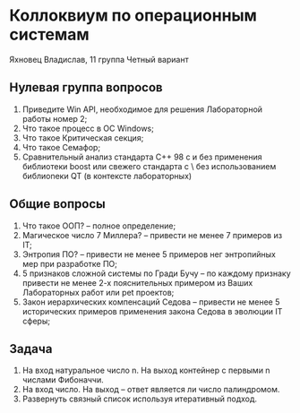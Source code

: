 # Коллоквиум по операционным системам
Яхновец Владислав, 11 группа
Четный вариант 

## Нулевая группа вопросов
1.  Приведите Win API, необходимое для решения Лабораторной работы номер 2;
2.  Что такое процесс в ОС Windows;
3.  Что такое Критическая секция;
4.  Что такое Семафор;
5.  Сравнительный анализ стандарта C++ 98 с и без применения библиотеки boost или свежего стандарта с \ без использованием библиоnеки QT (в контексте лабораторных)

## Общие вопросы
1) Что такое ООП? – полное определение;
2) Магическое число 7 Миллера? – привести не менее 7 примеров из IT;
3) Энтропия ПО? – привести не менее 5 примеров нег энтропийных мер при разработке ПО;
4) 5 признаков сложной системы по Гради Бучу – по каждому признаку привести не менее 2-х пояснительных примером из Ваших Лабораторных работ или pet проектов;
5) Закон иерархических компенсаций Седова – привести не менее 5 исторических примеров применения закона Седова в эволюции IT сферы;

## Задача
1.  На вход натуральное число n. На выход контейнер с первыми n числами Фибоначчи.
2.  На вход число. На выход – ответ является ли число палиндромом.
3.  Развернуть связный список используя итеративный подход.


